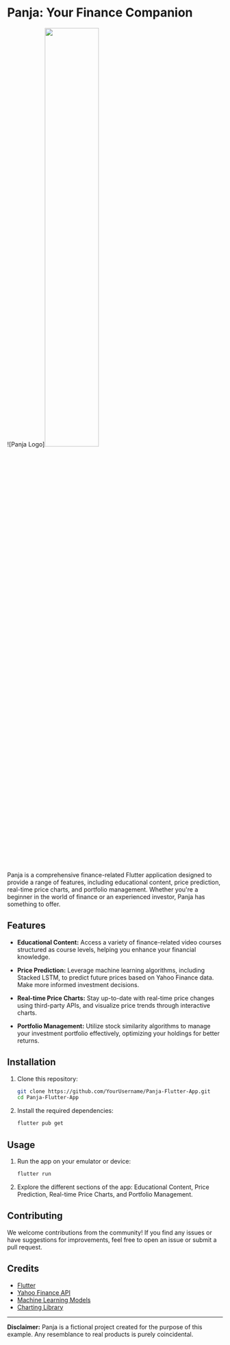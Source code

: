 # Panja: Your Finance Companion

![Panja Logo]<img src="assets/images/panja.png"  width="50%" height="50%">


Panja is a comprehensive finance-related Flutter application designed to provide a range of features, including educational content, price prediction, real-time price charts, and portfolio management. Whether you're a beginner in the world of finance or an experienced investor, Panja has something to offer.

## Features

- **Educational Content:** Access a variety of finance-related video courses structured as course levels, helping you enhance your financial knowledge.

- **Price Prediction:** Leverage machine learning algorithms, including Stacked LSTM, to predict future prices based on Yahoo Finance data. Make more informed investment decisions.

- **Real-time Price Charts:** Stay up-to-date with real-time price changes using third-party APIs, and visualize price trends through interactive charts.

- **Portfolio Management:** Utilize stock similarity algorithms to manage your investment portfolio effectively, optimizing your holdings for better returns.

## Installation

1. Clone this repository:

    ```bash
    git clone https://github.com/YourUsername/Panja-Flutter-App.git
    cd Panja-Flutter-App
    ```

2. Install the required dependencies:

    ```bash
    flutter pub get
    ```

## Usage

1. Run the app on your emulator or device:

    ```bash
    flutter run
    ```

2. Explore the different sections of the app: Educational Content, Price Prediction, Real-time Price Charts, and Portfolio Management.

## Contributing

We welcome contributions from the community! If you find any issues or have suggestions for improvements, feel free to open an issue or submit a pull request.

## Credits

- [Flutter](https://flutter.dev/)
- [Yahoo Finance API](https://finance.yahoo.com/)
- [Machine Learning Models](https://scikit-learn.org/)
- [Charting Library](https://www.example-chart-library.com/)

---

**Disclaimer:** Panja is a fictional project created for the purpose of this example. Any resemblance to real products is purely coincidental.
